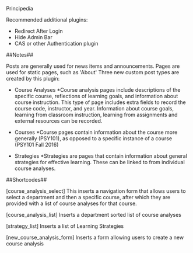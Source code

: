 Principedia

Recommended additional plugins:
 - Redirect After Login
 - Hide Admin Bar
 - CAS or other Authentication plugin



##Notes##

Posts are generally used for news items and announcements. Pages are used for static pages, such as 'About'
Three new custom post types are created by this plugin: 

* Course Analyses
   *Course analysis pages include descriptions of the specific course, reflections of learning goals, and information about course instruction. This type of page includes extra fields to record the course code, instructor, and year. Information about course goals, learning from classroom instruction, learning from assignments and external resources can be recorded.

* Courses
   *Course pages contain information about the course more generally (PSY101), as opposed to a specific instance of a course (PSY101 Fall 2016)

* Strategies
   *Strategies are pages that contain information about general strategies for effective learning.  These can be linked to from individual course analyses.

##Shortcodes##

[course_analysis_select]
 This inserts a navigation form that allows users to select a department and then a specific course, after which they are provided with a list of course analyses for that course.

[course_analysis_list]
  Inserts a department sorted list of course analyses

[strategy_list]
  Inserts a list of Learning Strategies

[new_course_analysis_form]
  Inserts a form allowing users to create a new course analysis
